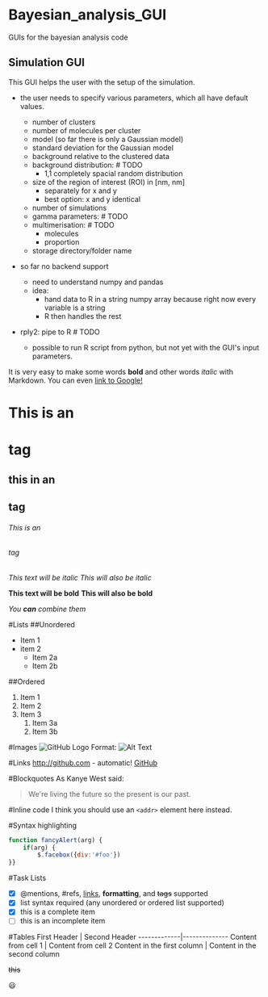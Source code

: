 # Bayesian_analysis_GUI
GUIs for the bayesian analysis code

## Simulation GUI
This GUI helps the user with the setup of the simulation.

- the user needs to specify various parameters, which all have default values.
    - number of clusters
    - number of molecules per cluster
    - model (so far there is only a Gaussian model)
    - standard deviation for the Gaussian model
    - background relative to the clustered data
    - background distribution: # TODO
        - 1,1 completely spacial random distribution
    - size of the region of interest (ROI) in [nm, nm]
        - separately for x and y
        - best option: x and y identical
    - number of simulations
    - gamma parameters: # TODO
    - multimerisation: # TODO
        - molecules
        - proportion
    - storage directory/folder name
    
- so far no backend support
    - need to understand numpy and pandas
    - idea: 
        - hand data to R in a string numpy array because right now every variable is a string
        - R then handles the rest
- rply2: pipe to R # TODO
    - possible to run R script from python, 
    but not yet with the GUI's input parameters. 

It is very easy to make some words **bold** and other words *italic* with Markdown. You can even [link to Google!](http://google.com)

# This is an <h1> tag
## this in an <h2> tag
###### This is an <h6> tag

*This text will be italic*
_This will also be italic_

**This text will be bold**
__This will also be bold__

_You **can** combine them_

#Lists
##Unordered
* Item 1
* item 2
    * Item 2a
    * Item 2b

##Ordered
1. Item 1
1. Item 2
1. Item 3
    1. Item 3a
    1. Item 3b
    
#Images
![GitHub Logo](/images/logo.png)
Format: ![Alt Text](url)

#Links
http://github.com - automatic!
[GitHub](http://github.com)

#Blockquotes
As Kanye West said:
> We're living the future so
>the present is our past.

#Inline code
I think you should use an `<addr>` element here instead.

#Syntax highlighting
```javascript
function fancyAlert(arg) {
    if(arg) {
        $.facebox({div:'#foo'})
}}
```

#Task Lists
- [x] @mentions, #refs, [links](), **formatting**, and <del>tags</del> supported
- [x] list syntax required (any unordered or ordered list supported)
- [x] this is a complete item
- [ ] this is an incomplete item

#Tables
First Header | Second Header
-------------|--------------
Content from cell 1 | Content from cell 2
Content in the first column | Content in the second column

~~this~~

:smiley:
